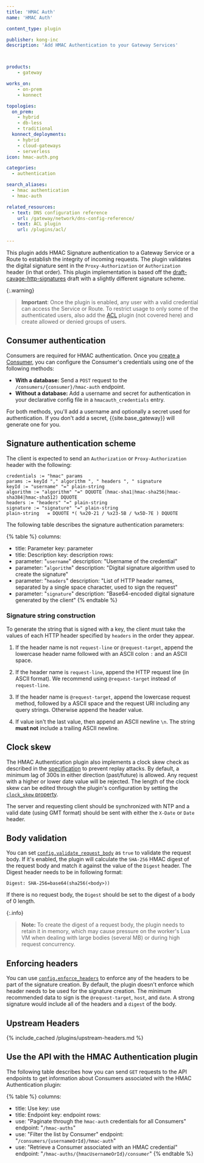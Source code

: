 ```yaml
---
title: 'HMAC Auth'
name: 'HMAC Auth'

content_type: plugin

publisher: kong-inc
description: 'Add HMAC Authentication to your Gateway Services'



products:
    - gateway

works_on:
    - on-prem
    - konnect

topologies:
  on_prem:
    - hybrid
    - db-less
    - traditional
  konnect_deployments:
    - hybrid
    - cloud-gateways
    - serverless
icon: hmac-auth.png

categories:
  - authentication

search_aliases:
  - hmac authentication
  - hmac-auth

related_resources:
  - text: DNS configuration reference
    url: /gateway/network/dns-config-reference/
  - text: ACL plugin
    url: /plugins/acl/
    
---
```


This plugin adds HMAC Signature authentication to a Gateway Service or a Route
to establish the integrity of incoming requests. The plugin validates the
digital signature sent in the `Proxy-Authorization` or `Authorization` header
(in that order). This plugin implementation is based off the
[draft-cavage-http-signatures](https://tools.ietf.org/html/draft-cavage-http-signatures)
draft with a slightly different signature scheme.

{:.warning}
> **Important**: Once the plugin is enabled, any user with a valid credential can access the Service or Route.
To restrict usage to only some of the authenticated users, also add the
[ACL](/plugins/acl/) plugin (not covered here) and create allowed or
denied groups of users.

## Consumer authentication

Consumers are required for HMAC authentication. Once you [create a Consumer](/gateway/entities/consumer/#set-up-a-consumer), you can configure the Consumer's credentials using one of the following methods:
* **With a database:** Send a `POST` request to the `/consumers/{consumer}/hmac-auth` endpoint.
* **Without a database:** Add a username and secret for authentication in your declarative config file in a `hmacauth_credentials` entry.

For both methods, you'll add a username and optionally a secret used for authentication. If you don't add a secret, {{site.base_gateway}} will generate one for you.

## Signature authentication scheme

The client is expected to send an `Authorization` or `Proxy-Authorization` header
with the following:

```
credentials := "hmac" params
params := keyId "," algorithm ", " headers ", " signature
keyId := "username" "=" plain-string
algorithm := "algorithm" "=" DQUOTE (hmac-sha1|hmac-sha256|hmac-sha384|hmac-sha512) DQUOTE
headers := "headers" "=" plain-string
signature := "signature" "=" plain-string
plain-string   = DQUOTE *( %x20-21 / %x23-5B / %x5D-7E ) DQUOTE
```

The following table describes the signature authentication parameters:

{% table %}
columns:
  - title: Parameter
    key: parameter
  - title: Description
    key: description
rows:
  - parameter: "`username`"
    description: "Username of the credential"
  - parameter: "`algorithm`"
    description: "Digital signature algorithm used to create the signature"
  - parameter: "`headers`"
    description: "List of HTTP header names, separated by a single space character, used to sign the request"
  - parameter: "`signature`"
    description: "Base64-encoded digital signature generated by the client"
{% endtable %}

### Signature string construction

To generate the string that is signed with a key, the client
must take the values of each HTTP header specified by `headers` in
the order they appear.

1. If the header name is not `request-line` or `@request-target`, append the lowercase header name followed with an ASCII colon `:` and an ASCII space.

2. If the header name is `request-line`, append the HTTP request line (in ASCII format). We recommend using `@request-target` instead of `request-line`.

3. If the header name is `@request-target`, append the lowercase request method, followed by a ASCII space and the request URI including any query strings. Otherwise append the header value.

3. If value isn't the last value, then append an ASCII newline `\n`. The string **must not** include a trailing ASCII newline.

## Clock skew

The HMAC Authentication plugin also implements a clock skew check as described
in the [specification](https://tools.ietf.org/html/draft-cavage-http-signatures-00#section-3.4) to prevent replay attacks. By default,
a minimum lag of 300s in either direction (past/future) is allowed. Any request
with a higher or lower date value will be rejected. The length of the clock
skew can be edited through the plugin's configuration by setting the
[`clock_skew` property](/plugins/hmac-auth/reference/#schema--config-clock-skew).

The server and requesting client should be synchronized with NTP and a valid
date (using GMT format) should be sent with either the `X-Date` or `Date`
header.

## Body validation

You can set [`config.validate_request_body`](/plugins/hmac-auth/reference/#schema--config-validate-request-body) as `true` to validate the request
body. If it's enabled, the plugin will calculate the `SHA-256` HMAC digest of
the request body and match it against the value of the `Digest` header. The
Digest header needs to be in following format:

```
Digest: SHA-256=base64(sha256(<body>))
```

If there is no request body, the `Digest` should be set to the digest of a
body of 0 length.

{:.info}
> **Note:** To create the digest of a request body, the plugin needs to retain it in memory, which may cause pressure on the worker's Lua VM when dealing with large bodies (several MB) or during high request concurrency.

## Enforcing headers

You can use [`config.enforce_headers`](/plugins/hmac-auth/reference/#schema--config-enforce-headers) to enforce any of the headers to be part
of the signature creation. By default, the plugin doesn't enforce which header
needs to be used for the signature creation. The minimum recommended data to
sign is the `@request-target`, `host`, and `date`. A strong signature would
include all of the headers and a `digest` of the body.

## Upstream Headers

{% include_cached /plugins/upstream-headers.md %}

## Use the API with the HMAC Authentication plugin

The following table describes how you can send `GET` requests to the API endpoints to get information about Consumers associated with the HMAC Authentication plugin:

<!--vale off-->
{% table %}
columns:
  - title: Use
    key: use
  - title: Endpoint
    key: endpoint
rows:
  - use: "Paginate through the `hmac-auth` credentials for all Consumers"
    endpoint: "`/hmac-auths`"
  - use: "Filter the list by Consumer"
    endpoint: "`/consumers/{usernameOrId}/hmac-auth`"
  - use: "Retrieve a Consumer associated with an HMAC credential"
    endpoint: "`/hmac-auths/{hmacUsernameOrId}/consumer`"
{% endtable %}
<!--vale on-->
